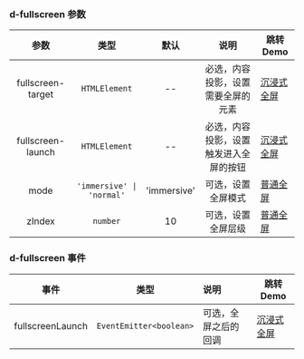 ### d-fullscreen 参数

|       参数        |           类型            |    默认     |                  说明                  | 跳转 Demo                                                 |
| :---------------: | :-----------------------: | :---------: | :------------------------------------: | --------------------------------------------------------- |
| fullscreen-target |       `HTMLElement`       |     --      |   必选，内容投影，设置需要全屏的元素   | [沉浸式全屏](/components/fullscreen/demo#immersive-full-screen) |
| fullscreen-launch |       `HTMLElement`       |     --      | 必选，内容投影，设置触发进入全屏的按钮 | [沉浸式全屏](/components/fullscreen/demo#immersive-full-screen) |
|       mode        | `'immersive' \| 'normal'` | 'immersive' |           可选，设置全屏模式           | [普通全屏](/components/fullscreen/demo#general-full-screen)   |
|      zIndex       |         `number`          |     10      |           可选，设置全屏层级           |[普通全屏](/components/fullscreen/demo#general-full-screen)   |

### d-fullscreen 事件

|       事件       |          类型           | 说明                 | 跳转 Demo                                                 |
| :--------------: | :---------------------: | :------------------- | --------------------------------------------------------- |
| fullscreenLaunch | `EventEmitter<boolean>` | 可选，全屏之后的回调 | [沉浸式全屏](/components/fullscreen/demo#immersive-full-screen) |
